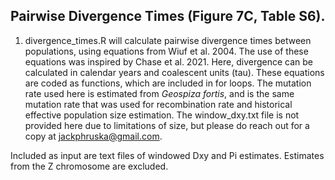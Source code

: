 ## Pairwise Divergence Times (Figure 7C, Table S6).

1. divergence_times.R will calculate pairwise divergence times between populations, using equations from Wiuf et al. 2004. The use of these equations was inspired by Chase et al. 2021. Here, divergence can be calculated in calendar years and coalescent units (tau). These equations are coded as functions, which are included in for loops. The mutation rate used here is estimated from *Geospiza fortis*, and is the same mutation rate that was used for recombination rate and historical effective population size estimation. The window_dxy.txt file is not provided here due to limitations of size, but please do reach out for a copy at jackphruska@gmail.com. 

Included as input are text files of windowed Dxy and Pi estimates. Estimates from the Z chromosome are excluded. 
